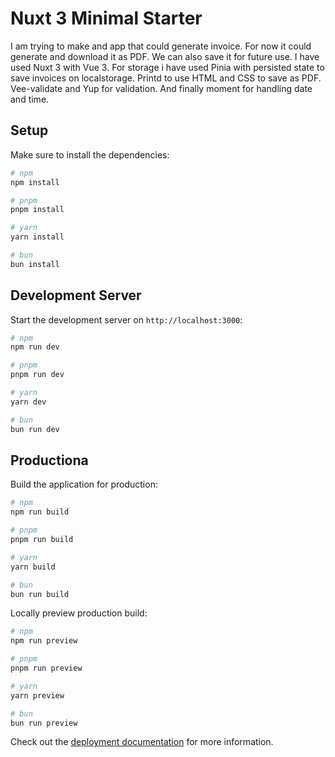 # Nuxt 3 Minimal Starter

I am trying to make and app that could generate invoice. For now it could generate and download it as PDF. We can also save it for future use. I have used Nuxt 3 with Vue 3. For storage i have used Pinia with persisted state to save invoices on localstorage. Printd to use HTML and CSS to save as PDF. Vee-validate and Yup for validation. And finally moment for handling date and time.

## Setup

Make sure to install the dependencies:

```bash
# npm
npm install

# pnpm
pnpm install

# yarn
yarn install

# bun
bun install
```

## Development Server

Start the development server on `http://localhost:3000`:

```bash
# npm
npm run dev

# pnpm
pnpm run dev

# yarn
yarn dev

# bun
bun run dev
```

## Productiona

Build the application for production:

```bash
# npm
npm run build

# pnpm
pnpm run build

# yarn
yarn build

# bun
bun run build
```

Locally preview production build:

```bash
# npm
npm run preview

# pnpm
pnpm run preview

# yarn
yarn preview

# bun
bun run preview
```

Check out the [deployment documentation](https://nuxt.com/docs/getting-started/deployment) for more information.
